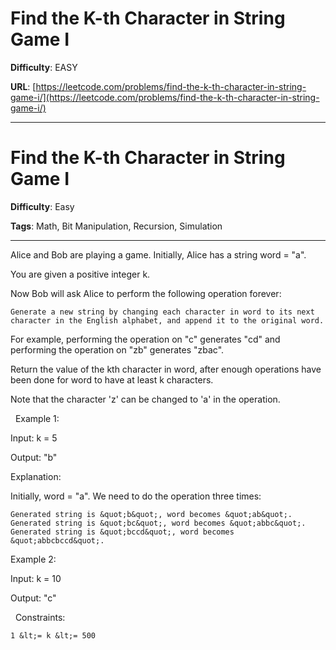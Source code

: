 # Find the K-th Character in String Game I

**Difficulty**: EASY

**URL**: [https://leetcode.com/problems/find-the-k-th-character-in-string-game-i/](https://leetcode.com/problems/find-the-k-th-character-in-string-game-i/)

---

# Find the K-th Character in String Game I

**Difficulty**: Easy

**Tags**: Math, Bit Manipulation, Recursion, Simulation

---

Alice and Bob are playing a game. Initially, Alice has a string word = &quot;a&quot;.

You are given a positive integer k.

Now Bob will ask Alice to perform the following operation forever:


	Generate a new string by changing each character in word to its next character in the English alphabet, and append it to the original word.


For example, performing the operation on &quot;c&quot; generates &quot;cd&quot; and performing the operation on &quot;zb&quot; generates &quot;zbac&quot;.

Return the value of the kth character in word, after enough operations have been done for word to have at least k characters.

Note that the character &#39;z&#39; can be changed to &#39;a&#39; in the operation.

&nbsp;
Example 1:


Input: k = 5

Output: &quot;b&quot;

Explanation:

Initially, word = &quot;a&quot;. We need to do the operation three times:


	Generated string is &quot;b&quot;, word becomes &quot;ab&quot;.
	Generated string is &quot;bc&quot;, word becomes &quot;abbc&quot;.
	Generated string is &quot;bccd&quot;, word becomes &quot;abbcbccd&quot;.



Example 2:


Input: k = 10

Output: &quot;c&quot;


&nbsp;
Constraints:


	1 &lt;= k &lt;= 500



